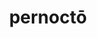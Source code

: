 ---
title: pernoctō
meaning: to spend the night
ch: seventeen
pos: verb
inf: pernoctāre
secondppstem: pernoct
infend: āre
conjugation: first
---